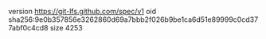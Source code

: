 version https://git-lfs.github.com/spec/v1
oid sha256:9e0b357856e3262860d69a7bbb2f026b9be1ca6d51e89999c0cd377abf0c4cd8
size 4253
